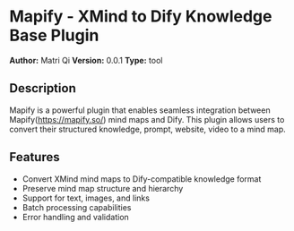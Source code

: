 # Mapify - XMind to Dify Knowledge Base Plugin

**Author:** Matri Qi
**Version:** 0.0.1
**Type:** tool

## Description

Mapify is a powerful plugin that enables seamless integration between Mapify(https://mapify.so/) mind maps and Dify. This plugin allows users to convert their structured knowledge, prompt, website, video to a mind map.

## Features

- Convert XMind mind maps to Dify-compatible knowledge format
- Preserve mind map structure and hierarchy
- Support for text, images, and links
- Batch processing capabilities
- Error handling and validation
